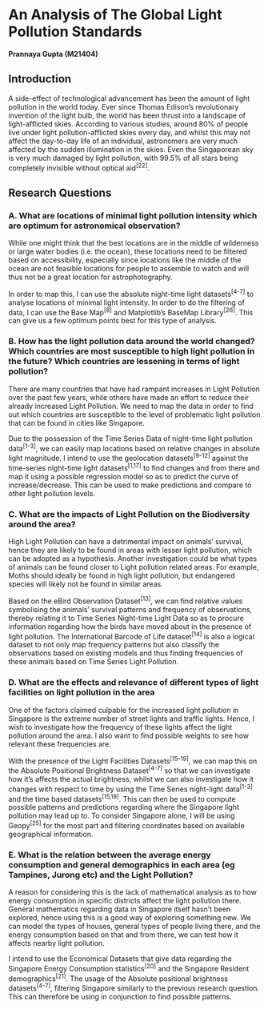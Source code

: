 # An Analysis of The Global Light Pollution Standards

**Prannaya Gupta (M21404)**


## Introduction
A side-effect of technological advancement has been the amount of light pollution in the world today. Ever since Thomas Edison’s revolutionary invention of the light bulb, the world has been thrust into a landscape of light-afflicted skies. According to various studies, around 80% of people live under light pollution-afflicted skies every day, and whilst this may not affect the day-to-day life of an individual, astronomers are very much affected by the sudden illumination in the skies. Even the Singaporean sky is very much damaged by light pollution, with 99.5% of all stars being completely invisible without optical aid<sup>[22]</sup>.


## Research Questions

### A.	What are locations of minimal light pollution intensity which are optimum for astronomical observation?

While one might think that the best locations are in the middle of wilderness or large water bodies (i.e. the ocean), these locations need to be filtered based on accessibility, especially since locations like the middle of the ocean are not feasible locations for people to assemble to watch and will thus not be a great location for astrophotography.

In order to map this, I can use the absolute night-time light datasets<sup>[4-7]</sup> to analyse locations of minimal light intensity. In order to do the filtering of data, I can use the Base Map<sup>[8]</sup> and Matplotlib’s BaseMap Library<sup>[26]</sup>. This can give us a few optimum points best for this type of analysis.


### B.	How has the light pollution data around the world changed? Which countries are most susceptible to high light pollution in the future? Which countries are lessening in terms of light pollution?

There are many countries that have had rampant increases in Light Pollution over the past few years, while others have made an effort to reduce their already increased Light Pollution. We need to map the data in order to find out which countries are susceptible to the level of problematic light pollution that can be found in cities like Singapore.

Due to the possession of the Time Series Data of night-time light pollution data<sup>[1-3]</sup>, we can easily map locations based on relative changes in absolute light magnitude. I intend to use the geolocation datasets<sup>[9-12]</sup> against the time-series night-time light datasets<sup>[1,17]</sup> to find changes and from there and map it using a possible regression model so as to predict the curve of increase/decrease. This can be used to make predictions and compare to other light pollution levels.


### C. What are the impacts of Light Pollution on the Biodiversity around the area?

High Light Pollution can have a detrimental impact on animals’ survival, hence they are likely to be found in areas with lesser light pollution, which can be adopted as a hypothesis. Another investigation could be what types of animals can be found closer to Light pollution related areas. For example, Moths should ideally be found in high light pollution, but endangered species will likely not be found in similar areas.

Based on the eBird Observation Dataset<sup>[13]</sup>, we can find relative values symbolising the animals’ survival patterns and frequency of observations, thereby relating it to Time Series Night-time Light Data so as to procure information regarding how the birds have moved about in the presence of light pollution. The International Barcode of Life dataset<sup>[14]</sup> is also a logical dataset to not only map frequency patterns but also classify the observations based on existing models and thus finding frequencies of these animals based on Time Series Light Pollution.


### D.	What are the effects and relevance of different types of light facilities on light pollution in the area

One of the factors claimed culpable for the increased light pollution in Singapore is the extreme number of street lights and traffic lights. Hence, I wish to investigate how the frequency of these lights affect the light pollution around the area. I also want to find possible weights to see how relevant these frequencies are.

With the presence of the Light Facilities Datasets<sup>[15-19]</sup>, we can map this on the Absolute Positional Brightness Dataset<sup>[4-7]</sup> so that we can investigate how it’s affects the actual brightness, whilst we can also investigate how it changes with respect to time by using the Time Series night-light data<sup>[1-3]</sup> and the time based datasets<sup>[15,19]</sup>. This can then be used to compute possible patterns and predictions regarding where the Singapore light pollution may lead up to. To consider Singapore alone, I will be using Geopy<sup>[25]</sup> for the most part and filtering coordinates based on available geographical information.


### E.	What is the relation between the average energy consumption and general demographics in each area (eg Tampines, Jurong etc) and the Light Pollution?

A reason for considering this is the lack of mathematical analysis as to how energy consumption in specific districts affect the light pollution there. General mathematics regarding data in Singapore itself hasn’t been explored, hence using this is a good way of exploring something new. We can model the types of houses, general types of people living there, and the energy consumption based on that and from there, we can test how it affects nearby light pollution.

I intend to use the Economical Datasets that give data regarding the Singapore Energy Consumption statistics<sup>[20]</sup> and the Singapore Resident demographics<sup>[21]</sup>. The usage of the Absolute positional brightness datasets<sup>[4-7]</sup>, filtering Singapore similarly to the previous research question. This can therefore be using in conjunction to find possible patterns.